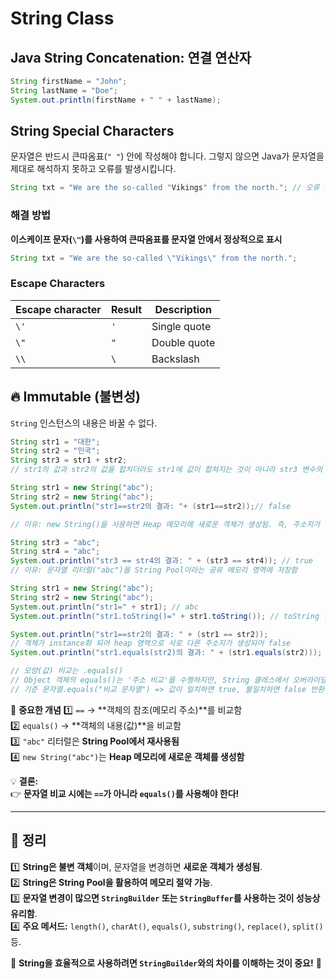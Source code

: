 # String Class

## Java String Concatenation: 연결 연산자

```java
String firstName = "John";
String lastName = "Doe";
System.out.println(firstName + " " + lastName);
```

## String Special Characters

문자열은 반드시 큰따옴표(`" "`) 안에 작성해야 합니다. 그렇지 않으면 Java가 문자열을 제대로 해석하지 못하고 오류를 발생시킵니다.

```java
String txt = "We are the so-called "Vikings" from the north."; // 오류 발생
```

### 해결 방법
**이스케이프 문자(`\"`)를 사용하여 큰따옴표를 문자열 안에서 정상적으로 표시**

```java
String txt = "We are the so-called \"Vikings\" from the north.";
```

### Escape Characters
| Escape character | Result | Description |
|-----------------|--------|-------------|
| `\'` | `'` | Single quote |
| `\"` | `"` | Double quote |
| `\\` | `\` | Backslash |

## 🔥 Immutable (불변성)
`String` 인스턴스의 내용은 바꿀 수 없다.

```java
String str1 = "대한";
String str2 = "민국";
String str3 = str1 + str2;
// str1의 값과 str2의 값을 합치더라도 str1에 값이 합쳐지는 것이 아니라 str3 변수의 새로운 주소지가 생긴다!!
```

```java
String str1 = new String("abc");
String str2 = new String("abc");
System.out.println("str1==str2의 결과: "+ (str1==str2));// false

// 이유: new String()을 사용하면 Heap 메모리에 새로운 객체가 생성됨. 즉, 주소지가 다름

String str3 = "abc";
String str4 = "abc";
System.out.println("str3 == str4의 결과: " + (str3 == str4)); // true
// 이유: 문자열 리터럴("abc")을 String Pool이라는 공유 메모리 영역에 저장함
```

```java
String str1 = new String("abc");
String str2 = new String("abc");
System.out.println("str1=" + str1); // abc
System.out.println("str1.toString()=" + str1.toString()); // toString 한 것과 같다

System.out.println("str1==str2의 결과: " + (str1 == str2)); 
// 객체가 instance화 되어 heap 영역으로 서로 다른 주소지가 생성되어 false
System.out.println("str1.equals(str2)의 결과: " + (str1.equals(str2))); // true

// 모양(값) 비교는 .equals()
// Object 객체의 equals()는 '주소 비교'를 수행하지만, String 클래스에서 오버라이딩하여 '값 비교'로 동작
// 기준 문자열.equals("비교 문자열") => 값이 일치하면 true, 불일치하면 false 반환
```

📌 **중요한 개념**
1️⃣ `==` → **객체의 참조(메모리 주소)**를 비교함  
2️⃣ `equals()` → **객체의 내용(값)**을 비교함  
3️⃣ `"abc"` 리터럴은 **String Pool에서 재사용됨**  
4️⃣ `new String("abc")`는 **Heap 메모리에 새로운 객체를 생성함**  

💡 **결론:**  
👉 **문자열 비교 시에는 `==`가 아니라 `equals()`를 사용해야 한다!**  

---

## 🎯 정리
1️⃣ **String은 불변 객체**이며, 문자열을 변경하면 **새로운 객체가 생성됨**.  
2️⃣ **String은 String Pool을 활용하여 메모리 절약 가능**.  
3️⃣ **문자열 변경이 많으면 `StringBuilder` 또는 `StringBuffer`를 사용하는 것이 성능상 유리함**.  
4️⃣ **주요 메서드:** `length()`, `charAt()`, `equals()`, `substring()`, `replace()`, `split()` 등.  

📌 **String을 효율적으로 사용하려면 `StringBuilder`와의 차이를 이해하는 것이 중요!** 🚀







  
